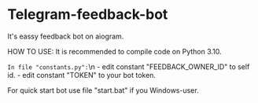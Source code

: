 # Telegram-feedback-bot
It's eassy feedback bot on aiogram.

HOW TO USE:
It is recommended to compile code on Python 3.10.

`In file "constants.py":`\n
    - edit constant "FEEDBACK_OWNER_ID" to self id.
    - edit constant "TOKEN" to your bot token.

For quick start bot use file "start.bat" if you Windows-user.
